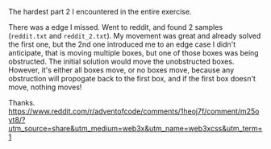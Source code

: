 The hardest part 2 I encountered in the entire exercise.

There was a edge I missed. Went to reddit, and found 2 samples (`reddit.txt` and `reddit_2.txt`). My movement was great and already solved the first one, but the 2nd one introduced me to an edge case I didn't anticipate, that is moving multiple boxes, but one of those boxes was being obstructed. The initial solution would move the unobstructed boxes. However, it's either all boxes move, or no boxes move, because any obstruction will propogate back to the first box, and if the first box doesn't move, nothing moves!

Thanks. https://www.reddit.com/r/adventofcode/comments/1heoj7f/comment/m25oyt8/?utm_source=share&utm_medium=web3x&utm_name=web3xcss&utm_term=1
